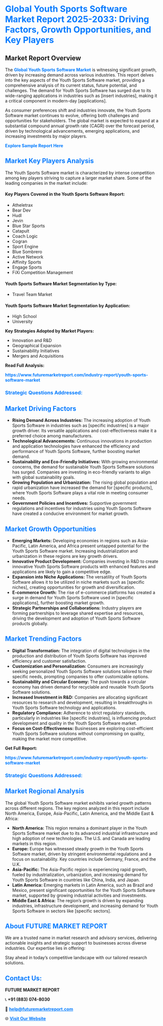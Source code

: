 <h1 style="color: #007BFF;">Global Youth Sports Software Market Report 2025-2033: Driving Factors, Growth Opportunities, and Key Players</h1>

<section id="overview">
<h2>Market Report Overview</h2>
<p>The <a href="https://www.futuremarketreport.com/industry-report/youth-sports-software-market" style="color: #007BFF; text-decoration: none;"><strong>Global Youth Sports Software Market</strong></a> is witnessing significant growth, driven by increasing demand across various industries. This report delves into the key aspects of the Youth Sports Software market, providing a comprehensive analysis of its current status, future potential, and challenges. The demand for Youth Sports Software has surged due to its wide-ranging applications in industries such as [insert industries], making it a critical component in modern-day [applications].</p>
<p>As consumer preferences shift and industries innovate, the Youth Sports Software market continues to evolve, offering both challenges and opportunities for stakeholders. The global market is expected to expand at a substantial compound annual growth rate (CAGR) over the forecast period, driven by technological advancements, emerging applications, and increasing investments by major players.</p>
</section>

<section id="overview">
<p><a href="https://www.futuremarketreport.com/request-sample/reportId=53232" style="color: #007BFF; text-decoration: none;"><strong>Explore Sample Report Here</strong></a></p>
</section>

<section id="key-players">
<h2 style="color: #007BFF;">Market Key Players Analysis</h2>
<p>The Youth Sports Software market is characterized by intense competition among key players striving to capture a larger market share. Some of the leading companies in the market include:</p>
<h4>Key Players Covered in the Youth Sports Software Report:</h4>
<ul><li>Atheletrax</li><li>Bear Dev</li><li>Hudl</li><li>Jevin</li><li>Blue Star Sports</li><li>Catapult</li><li>Coach Logic</li><li>Cogran</li><li>Sport Engine</li><li>Blue Sombrero</li><li>Active Network</li><li>Affinity Sports</li><li>Engage Sports</li><li>FiXi Competition Management</li></ul>
<h4>Youth Sports Software Market Segmentation by Type:</h4>
<ul><li>Travel Team Market</li></ul>

<h4>Youth Sports Software Market Segmentation by Application:</h4>
<ul><li>High School</li><li>University</li></ul>
<p><strong>Key Strategies Adopted by Market Players:</strong></p>
<ul>
<li>Innovation and R&D</li>
<li>Geographical Expansion</li>
<li>Sustainability Initiatives</li>
<li>Mergers and Acquisitions</li>
</ul>
</section>

<section>
<p><strong>Read Full Analysis: </strong></p><a href="https://www.futuremarketreport.com/industry-report/youth-sports-software-market" style="color: #007BFF; text-decoration: none;"><strong>https://www.futuremarketreport.com/industry-report/youth-sports-software-market</strong></a>
<h3 style="color: #007BFF;">Strategic Questions Addressed:</h3>
</section>

<section id="driving-factors">
<h2 style="color: #007BFF;">Market Driving Factors</h2>
<ul>
<li><strong>Rising Demand Across Industries:</strong> The increasing adoption of Youth Sports Software in industries such as [specific industries] is a major growth driver. Its versatile applications and cost-effectiveness make it a preferred choice among manufacturers.</li>
<li><strong>Technological Advancements:</strong> Continuous innovations in production and application technologies have enhanced the efficiency and performance of Youth Sports Software, further boosting market demand.</li>
<li><strong>Sustainability and Eco-Friendly Initiatives:</strong> With growing environmental concerns, the demand for sustainable Youth Sports Software solutions has surged. Companies are investing in eco-friendly variants to align with global sustainability goals.</li>
<li><strong>Growing Population and Urbanization:</strong> The rising global population and rapid urbanization have increased the demand for [specific products], where Youth Sports Software plays a vital role in meeting consumer needs.</li>
<li><strong>Government Policies and Incentives:</strong> Supportive government regulations and incentives for industries using Youth Sports Software have created a conducive environment for market growth.</li>
</ul>
</section>

<section id="growth-opportunities">
<h2 style="color: #007BFF;">Market Growth Opportunities</h2>
<ul>
<li><strong>Emerging Markets:</strong> Developing economies in regions such as Asia-Pacific, Latin America, and Africa present untapped potential for the Youth Sports Software market. Increasing industrialization and urbanization in these regions are key growth drivers.</li>
<li><strong>Innovative Product Development:</strong> Companies investing in R&D to create innovative Youth Sports Software products with enhanced features and applications are likely to gain a competitive edge.</li>
<li><strong>Expansion into Niche Applications:</strong> The versatility of Youth Sports Software allows it to be utilized in niche markets such as [specific niches], creating opportunities for growth and diversification.</li>
<li><strong>E-commerce Growth:</strong> The rise of e-commerce platforms has created a surge in demand for Youth Sports Software used in [specific applications], further boosting market growth.</li>
<li><strong>Strategic Partnerships and Collaborations:</strong> Industry players are forming partnerships to leverage shared expertise and resources, driving the development and adoption of Youth Sports Software products globally.</li>
</ul>
</section>

<section id="trending-factors">
<h2 style="color: #007BFF;">Market Trending Factors</h2>
<ul>
<li><strong>Digital Transformation:</strong> The integration of digital technologies in the production and distribution of Youth Sports Software has improved efficiency and customer satisfaction.</li>
<li><strong>Customization and Personalization:</strong> Consumers are increasingly seeking personalized Youth Sports Software solutions tailored to their specific needs, prompting companies to offer customizable options.</li>
<li><strong>Sustainability and Circular Economy:</strong> The push towards a circular economy has driven demand for recyclable and reusable Youth Sports Software solutions.</li>
<li><strong>Increased Investment in R&D:</strong> Companies are allocating significant resources to research and development, resulting in breakthroughs in Youth Sports Software technology and applications.</li>
<li><strong>Regulatory Compliance:</strong> Adherence to strict regulatory standards, particularly in industries like [specific industries], is influencing product development and quality in the Youth Sports Software market.</li>
<li><strong>Focus on Cost-Effectiveness:</strong> Businesses are exploring cost-efficient Youth Sports Software solutions without compromising on quality, making the market more competitive.</li>
</ul>
</section>

<section>
<p><strong>Get Full Report: </strong></p><a href="https://www.futuremarketreport.com/industry-report/youth-sports-software-market" style="color: #007BFF; text-decoration: none;"><strong>https://www.futuremarketreport.com/industry-report/youth-sports-software-market</strong></a>
<h3 style="color: #007BFF;">Strategic Questions Addressed:</h3>
</section>


<section id="regional-analysis">
<h2 style="color: #007BFF;">Market Regional Analysis</h2>
<p>The global Youth Sports Software market exhibits varied growth patterns across different regions. The key regions analyzed in this report include North America, Europe, Asia-Pacific, Latin America, and the Middle East & Africa:</p>
<ul>
<li><strong>North America:</strong> This region remains a dominant player in the Youth Sports Software market due to its advanced industrial infrastructure and high adoption of new technologies. The U.S. and Canada are leading markets in this region.</li>
<li><strong>Europe:</strong> Europe has witnessed steady growth in the Youth Sports Software market, driven by stringent environmental regulations and a focus on sustainability. Key countries include Germany, France, and the U.K.</li>
<li><strong>Asia-Pacific:</strong> The Asia-Pacific region is experiencing rapid growth, fueled by industrialization, urbanization, and increasing demand for Youth Sports Software in countries like China, India, and Japan.</li>
<li><strong>Latin America:</strong> Emerging markets in Latin America, such as Brazil and Mexico, present significant opportunities for the Youth Sports Software market, supported by growing industrial activities and investments.</li>
<li><strong>Middle East & Africa:</strong> The region’s growth is driven by expanding industries, infrastructure development, and increasing demand for Youth Sports Software in sectors like [specific sectors].</li>
</ul>
</section>

<footer>
<h2 style="color: #007BFF;">About FUTURE MARKET REPORT</h2>
<p>We are a trusted name in market research and advisory services, delivering actionable insights and strategic support to businesses across diverse industries. Our expertise lies in offering:</p>

<p>Stay ahead in today’s competitive landscape with our tailored research solutions.</p>

<h2 style="color: #007BFF;">Contact Us:</h2>
<p><strong>FUTURE MARKET REPORT</strong></p>
<p>📞 <strong>+91 (883) 074-8030</strong></p>
<p>📧 <strong><a href="mailto:help@futuremarketreport.com" style="color: #007BFF;">help@futuremarketreport.com</a></strong></p>
<p>🌐 <strong><a href="https://www.futuremarketreport.com/" style="color: #007BFF;">Visit Our Website</a></strong></p>
</footer>